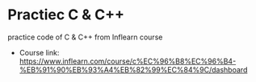 # Practiec C & C++

practice code of C & C++ from Inflearn course  
  
- Course link:  
https://www.inflearn.com/course/c%EC%96%B8%EC%96%B4-%EB%91%90%EB%93%A4%EB%82%99%EC%84%9C/dashboard